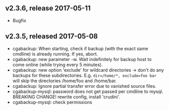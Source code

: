 v2.3.6, release 2017-05-11
----------------------------
* Bugfix

v2.3.5, released 2017-05-08
---------------------------
* cgabackup: When starting, check if backup (with the exact same cmdline) is
  already running. If yes, abort.
* cgabackup: new parameter -w. Wait indefinitely for backup host to come online
  (while trying every 5 minutes).
* cgabackup: new option 'exclude' for wildcard directories -> don't do any backups for these subdirectories. E.g. `dir=/home/*, exclude=foo bar` will skip the directories /home/foo and /home/bar.
* cgabackup: Ignore partial transfer error due to vanished source files.
* cgabackup-mysql: password does not get passed per cmdline to mysql. BREAKING CHANGE! rewrite config, install 'crudini'.
* cgabackup-mysql: check permissions
